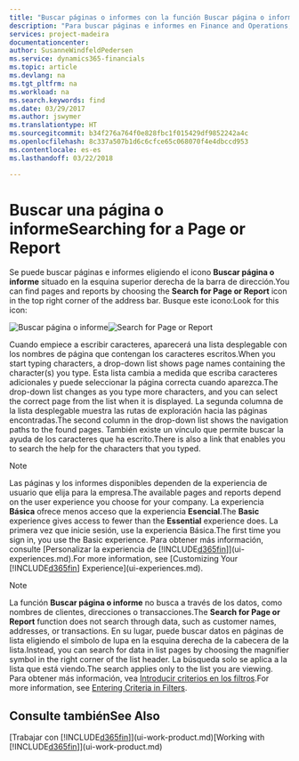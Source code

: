 ```yaml
---
title: "Buscar páginas o informes con la función Buscar página o informe | Documentos de Microsoft"
description: "Para buscar páginas e informes en Finance and Operations, Business edition, puede usar la característica Buscar página o informe."
services: project-madeira
documentationcenter: 
author: SusanneWindfeldPedersen
ms.service: dynamics365-financials
ms.topic: article
ms.devlang: na
ms.tgt_pltfrm: na
ms.workload: na
ms.search.keywords: find
ms.date: 03/29/2017
ms.author: jswymer
ms.translationtype: HT
ms.sourcegitcommit: b34f276a764f0e828fbc1f015429df9852242a4c
ms.openlocfilehash: 8c337a507b1d6c6cfce65c068070f4e4dbccd953
ms.contentlocale: es-es
ms.lasthandoff: 03/22/2018

---
```

# <a name="searching-for-a-page-or-report"></a><span data-ttu-id="aaa74-103">Buscar una página o informe</span><span class="sxs-lookup"><span data-stu-id="aaa74-103">Searching for a Page or Report</span></span>
<span data-ttu-id="aaa74-104">Se puede buscar páginas e informes eligiendo el icono **Buscar página o informe** situado en la esquina superior derecha de la barra de dirección.</span><span class="sxs-lookup"><span data-stu-id="aaa74-104">You can find pages and reports by choosing the **Search for Page or Report** icon in the top right corner of the address bar.</span></span> <span data-ttu-id="aaa74-105">Busque este icono:</span><span class="sxs-lookup"><span data-stu-id="aaa74-105">Look for this icon:</span></span>

<span data-ttu-id="aaa74-106">![Buscar página o informe](media/ui-search/search.png "Buscar página o informe")</span><span class="sxs-lookup"><span data-stu-id="aaa74-106">![Search for Page or Report](media/ui-search/search.png "Search for Page or Report")</span></span>

<span data-ttu-id="aaa74-107">Cuando empiece a escribir caracteres, aparecerá una lista desplegable con los nombres de página que contengan los caracteres escritos.</span><span class="sxs-lookup"><span data-stu-id="aaa74-107">When you start typing characters, a drop-down list shows page names containing the character(s) you type.</span></span> <span data-ttu-id="aaa74-108">Esta lista cambia a medida que escriba caracteres adicionales y puede seleccionar la página correcta cuando aparezca.</span><span class="sxs-lookup"><span data-stu-id="aaa74-108">The drop-down list changes as you type more characters, and you can select the correct page from the list when it is displayed.</span></span> <span data-ttu-id="aaa74-109">La segunda columna de la lista desplegable muestra las rutas de exploración hacia las páginas encontradas.</span><span class="sxs-lookup"><span data-stu-id="aaa74-109">The second column in the drop-down list shows the navigation paths to the found pages.</span></span> <span data-ttu-id="aaa74-110">También existe un vínculo que permite buscar la ayuda de los caracteres que ha escrito.</span><span class="sxs-lookup"><span data-stu-id="aaa74-110">There is also a link that enables you to search the help for the characters that you typed.</span></span>

> [!NOTE]  
>   <span data-ttu-id="aaa74-111">Las páginas y los informes disponibles dependen de la experiencia de usuario que elija para la empresa.</span><span class="sxs-lookup"><span data-stu-id="aaa74-111">The available pages and reports depend on the user experience you choose for your company.</span></span> <span data-ttu-id="aaa74-112">La experiencia **Básica** ofrece menos acceso que la experiencia **Esencial**.</span><span class="sxs-lookup"><span data-stu-id="aaa74-112">The **Basic** experience gives access to fewer than the **Essential** experience does.</span></span> <span data-ttu-id="aaa74-113">La primera vez que inicie sesión, use la experiencia Básica.</span><span class="sxs-lookup"><span data-stu-id="aaa74-113">The first time you sign in, you use the Basic experience.</span></span> <span data-ttu-id="aaa74-114">Para obtener más información, consulte [Personalizar la experiencia de [!INCLUDE[d365fin](includes/d365fin_md.md)]](ui-experiences.md).</span><span class="sxs-lookup"><span data-stu-id="aaa74-114">For more information, see [Customizing Your  [!INCLUDE[d365fin](includes/d365fin_md.md)] Experience](ui-experiences.md).</span></span>

> [!NOTE]  
>   <span data-ttu-id="aaa74-115">La función **Buscar página o informe** no busca a través de los datos, como nombres de clientes, direcciones o transacciones.</span><span class="sxs-lookup"><span data-stu-id="aaa74-115">The **Search for Page or Report** function does not search through data, such as customer names, addresses, or transactions.</span></span> <span data-ttu-id="aaa74-116">En su lugar, puede buscar datos en páginas de lista eligiendo el símbolo de lupa en la esquina derecha de la cabecera de la lista.</span><span class="sxs-lookup"><span data-stu-id="aaa74-116">Instead, you can search for data in list pages by choosing the magnifier symbol in the right corner of the list header.</span></span> <span data-ttu-id="aaa74-117">La búsqueda solo se aplica a la lista que está viendo.</span><span class="sxs-lookup"><span data-stu-id="aaa74-117">The search applies only to the list you are viewing.</span></span> <span data-ttu-id="aaa74-118">Para obtener más información, vea [Introducir criterios en los filtros](ui-enter-criteria-filters.md).</span><span class="sxs-lookup"><span data-stu-id="aaa74-118">For more information, see [Entering Criteria in Filters](ui-enter-criteria-filters.md).</span></span>

## <a name="see-also"></a><span data-ttu-id="aaa74-119">Consulte también</span><span class="sxs-lookup"><span data-stu-id="aaa74-119">See Also</span></span>
<span data-ttu-id="aaa74-120">[Trabajar con [!INCLUDE[d365fin](includes/d365fin_md.md)]](ui-work-product.md)</span><span class="sxs-lookup"><span data-stu-id="aaa74-120">[Working with [!INCLUDE[d365fin](includes/d365fin_md.md)]](ui-work-product.md)</span></span>

